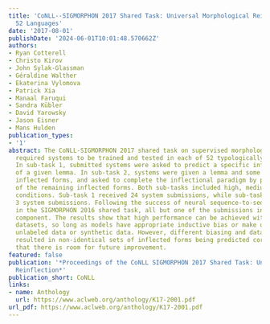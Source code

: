 ```yaml
---
title: 'CoNLL--SIGMORPHON 2017 Shared Task: Universal Morphological Reinflection in
  52 Languages'
date: '2017-08-01'
publishDate: '2024-06-01T10:01:48.570662Z'
authors:
- Ryan Cotterell
- Christo Kirov
- John Sylak-Glassman
- Géraldine Walther
- Ekaterina Vylomova
- Patrick Xia
- Manaal Faruqui
- Sandra Kübler
- David Yarowsky
- Jason Eisner
- Mans Hulden
publication_types:
- '1'
abstract: The CoNLL-SIGMORPHON 2017 shared task on supervised morphological generation
  required systems to be trained and tested in each of 52 typologically diverse languages.
  In sub-task 1, submitted systems were asked to predict a specific inflected form
  of a given lemma. In sub-task 2, systems were given a lemma and some of its specific
  inflected forms, and asked to complete the inflectional paradigm by predicting all
  of the remaining inflected forms. Both sub-tasks included high, medium, and low-resource
  conditions. Sub-task 1 received 24 system submissions, while sub-task 2 received
  3 system submissions. Following the success of neural sequence-to-sequence models
  in the SIGMORPHON 2016 shared task, all but one of the submissions included a neural
  component. The results show that high performance can be achieved with small training
  datasets, so long as models have appropriate inductive bias or make use of additional
  unlabeled data or synthetic data. However, different biasing and data augmentation
  resulted in non-identical sets of inflected forms being predicted correctly, suggesting
  that there is room for future improvement.
featured: false
publication: '*Proceedings of the CoNLL SIGMORPHON 2017 Shared Task: Universal Morphological
  Reinflection*'
publication_short: CoNLL
links:
- name: Anthology
  url: https://www.aclweb.org/anthology/K17-2001.pdf
url_pdf: https://www.aclweb.org/anthology/K17-2001.pdf
---
```


